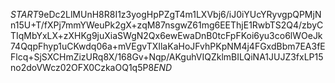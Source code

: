 $START$9eDc2LlMUnH8R8I1z3yogHpPZgT4m1LXVbj6/iJ0iYUcYRyvgpQPMjNn15U+T/fXPj7mmYWeuPk2gX+zqM87nsgwZ61mg6EEThjE1RwbTS2Q4/zbyCTIqMbYxLX+zXHKg9juXiaSWgN2Qx6ewEwaDnB0tcFpFKoi6yu3co6lWOeJk74QqpFhyp1uCKwdq06a+mVEgvTXIlaKaHoJFvhPKpNM4j4FGxdBbm7EA3fEFlcq+SjSXCHmZizURq8X/168Gv+Nqp/AKguhVIQZklmBILQiNA1JUJZ3fxLP15no2doVWcz02OFX0CzkaOQ1q5P8$END$